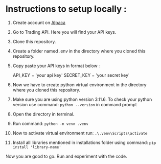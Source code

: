 # Instructions to setup locally :

1. Create account on [Alpaca](https://alpaca.markets/)
2. Go to Trading API. Here you will find your API keys.
3. Clone this repository.
4. Create a folder named .env in the directory where you cloned this repository.
5. Copy paste your API keys in format below :

    API_KEY = 'your api key'
    SECRET_KEY = 'your secret key'

6. Now we have to create python virtual environment in the directory where you cloned this repository.
7. Make sure you are using python version 3.11.6. To check your python version use command: `python --version` in command prompt
8. Open the directory in terminal.
9. Run command: `python -m venv .venv`
10. Now to activate virtual environment run:  `.\.venv\Scripts\activate`
11. Install all libraries mentioned in installations folder using command: `pip install 'library-name'`

Now you are good to go. Run and  experiment with the code.
